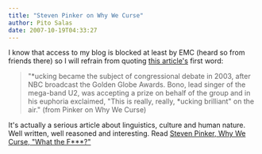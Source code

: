 ```yaml
---
title: "Steven Pinker on Why We Curse"
author: Pito Salas
date: 2007-10-19T04:33:27
---
```




I know that access to my blog is blocked at least by EMC (heard so from
friends there) so I will refrain from quoting [this
article's](<http://www.tnr.com/doc.mhtml?i=20071008&s=pinker100807>) first
word:

> "*ucking became the subject of congressional debate in 2003, after NBC
> broadcast the Golden Globe Awards. Bono, lead singer of the mega-band U2,
> was accepting a prize on behalf of the group and in his euphoria exclaimed,
> "This is really, really, *ucking brilliant" on the air." (from Pinker on Why
> We Curse)

It's actually a serious article about linguistics, culture and human nature.
Well written, well reasoned and interesting. Read [Steven Pinker, Why We
Curse, "What the
F***?"](<http://www.tnr.com/doc.mhtml?i=20071008&s=pinker100807>)


